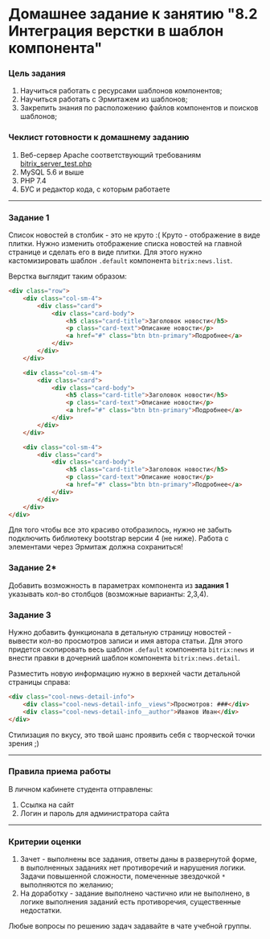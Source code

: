  # Домашнее задание к занятию "8.2 Интеграция верстки в шаблон компонента"

### Цель задания

1. Научиться работать с ресурсами шаблонов компонентов;
1. Научиться работать с Эрмитажем из шаблонов;
1. Закрепить знания по расположению файлов компонентов и поисков шаблонов;

### Чеклист готовности к домашнему заданию

1. Веб-сервер Apache соответствующий требованиям [bitrix_server_test.php](https://www.1c-bitrix.ru/download/scripts/bitrix_server_test.php)
2. MySQL 5.6 и выше
3. PHP 7.4
4. БУС и редактор кода, с которым работаете


------

### Задание 1

Список новостей в столбик - это не круто :( Круто - отображение в виде плитки.
Нужно изменить отображение списка новостей на главной странице и сделать его в виде плитки.
Для этого нужно кастомизировать шаблон `.default` компонента `bitrix:news.list`.

Верстка выглядит таким образом:
```html
<div class="row">
    <div class="col-sm-4">
        <div class="card">
            <div class="card-body">
                <h5 class="card-title">Заголовок новости</h5>
                <p class="card-text">Описание новости</p>
                <a href="#" class="btn btn-primary">Подробнее</a>
            </div>
        </div>
    </div>

    <div class="col-sm-4">
        <div class="card">
            <div class="card-body">
                <h5 class="card-title">Заголовок новости</h5>
                <p class="card-text">Описание новости</p>
                <a href="#" class="btn btn-primary">Подробнее</a>
            </div>
        </div>
    </div>

    <div class="col-sm-4">
        <div class="card">
            <div class="card-body">
                <h5 class="card-title">Заголовок новости</h5>
                <p class="card-text">Описание новости</p>
                <a href="#" class="btn btn-primary">Подробнее</a>
            </div>
        </div>
    </div>
</div>
```

Для того чтобы все это красиво отобразилось, нужно не забыть подключить библиотеку bootstrap версии 4 (не ниже).
Работа с элементами через Эрмитаж должна сохраниться!

### Задание 2*

Добавить возможность в параметрах компонента из **задания 1** указывать кол-во столбцов (возможные варианты: 2,3,4).

### Задание 3

Нужно добавить функционала в детальную страницу новостей - вывести кол-во просмотров записи и имя автора статьи.
Для этого придется скопировать весь шаблон `.default` компонента `bitrix:news` и внести правки в дочерний шаблон компонента `bitrix:news.detail`.

Разместить новую информацию нужно в верхней части детальной страницы справа:
```html
<div class="cool-news-detail-info">
    <div class="cool-news-detail-info__views">Просмотров: ###</div>
    <div class="cool-news-detail-info__author">Иванов Иван</div>
</div>
```

Стилизация по вкусу, это твой шанс проявить себя с творческой точки зрения ;)

------

### Правила приема работы

В личном кабинете студента отправлены:
1.  Ссылка на сайт
2.  Логин и пароль для администратора сайта

------

### Критерии оценки

1. Зачет - выполнены все задания, ответы даны в развернутой форме, в выполненных заданиях нет противоречий и нарушения логики. Задачи повышенной сложности, помеченные звездочкой `*` выполняются по желанию;
2. На доработку - задание выполнено частично или не выполнено, в логике выполнения заданий есть противоречия, существенные недостатки.

Любые вопросы по решению задач задавайте в чате учебной группы.
